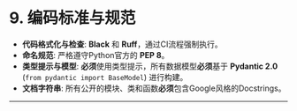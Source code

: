 # **9. 编码标准与规范**

  * **代码格式化与检查**: **Black** 和 **Ruff**，通过CI流程强制执行。
  * **命名规范**: 严格遵守Python官方的 **PEP 8**。
  * **类型提示与模型**: **必须**使用类型提示，所有数据模型**必须**基于 **Pydantic 2.0** (`from pydantic import BaseModel`) 进行构建。
  * **文档字符串**: 所有公开的模块、类和函数**必须**包含Google风格的Docstrings。

-----

